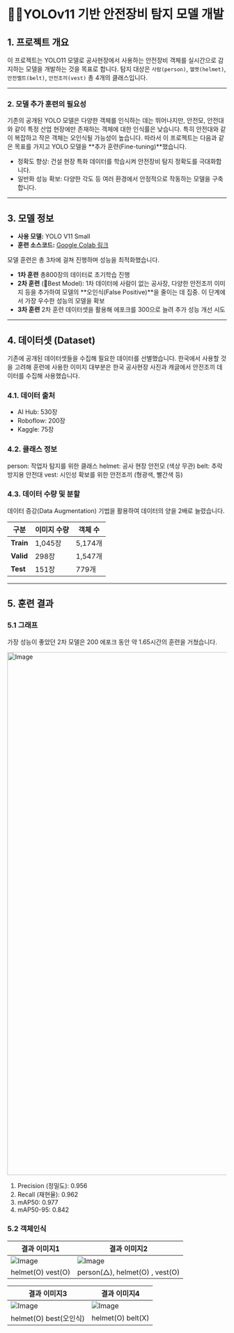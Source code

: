 # 👷‍♂️YOLOv11 기반 안전장비 탐지 모델 개발

## 1. 프로젝트 개요

이 프로젝트는 YOLO11 모델로 공사현장에서 사용하는 안전장비 객체를 실시간으로 감지하는 모델을 개발하는 것을 목표로 합니다. 탐지 대상은 `사람(person)`, `헬멧(helmet)`, `안전벨트(belt)`, `안전조끼(vest)` 총 4개의 클래스입니다.

---

### 2. 모델 추가 훈련의 필요성

기존의 공개된 YOLO 모델은 다양한 객체를 인식하는 데는 뛰어나지만, 안전모, 안전대와 같이 특정 산업 현장에만 존재하는 객체에 대한 인식률은 낮습니다. 특히 안전대와 같이 복잡하고 작은 객체는 오인식될 가능성이 높습니다. 따라서 이 프로젝트는 다음과 같은 목표를 가지고 YOLO 모델을 **추가 훈련(Fine-tuning)**했습니다.

- 정확도 향상: 건설 현장 특화 데이터를 학습시켜 안전장비 탐지 정확도를 극대화합니다.
- 일반화 성능 확보: 다양한 각도 등 여러 환경에서 안정적으로 작동하는 모델을 구축합니다.

---

## 3. 모델 정보

- **사용 모델:** YOLO V11 Small
- **훈련 소스코드:** [Google Colab 링크](https://colab.research.google.com/drive/1H8QjBmVXj1mpswNyN161oyyto7Chrmv5?usp=sharing)

모델 훈련은 총 3차에 걸쳐 진행하며 성능을 최적화했습니다.
- **1차 훈련** 총800장의 데이터로 초기학습 진행
- **2차 훈련** (🌟Best Model): 1차 데이터에 사람이 없는 공사장, 다양한 안전조끼 이미지 등을 추가하여 모델의 **오인식(False Positive)**을 줄이는 데 집중. 이 단계에서 가장 우수한 성능의 모델을 확보
- **3차 훈련** 2차 훈련 데이터셋을 활용해 에포크를 300으로 늘려 추가 성능 개선 시도


---

## 4. 데이터셋 (Dataset)
기존에 공개된 데이터셋들을 수집해 필요한 데이터를 선별했습니다. 한국에서 사용할 것을 고려해 훈련에 사용한 이미지 대부분은 한국 공사현장 사진과 캐글에서  안전조끼 데이터를 수집해 사용했습니다. 


### 4.1. 데이터 출처
- AI Hub: 530장
- Roboflow: 200장
- Kaggle: 75장

### 4.2. 클래스 정보
person: 작업자 탐지를 위한 클래스
helmet: 공사 현장 안전모 (색상 무관)
belt: 추락 방지용 안전대
vest: 시인성 확보를 위한 안전조끼 (형광색, 빨간색 등)


### 4.3. 데이터 수량 및 분할
데이터 증강(Data Augmentation) 기법을 활용하여 데이터의 양을 2배로 늘렸습니다.

| 구분 | 이미지 수량 | 객체 수 |
|---|---|---|
| **Train** | 1,045장 | 5,174개 |
| **Valid** | 298장 | 1,547개 |
| **Test** | 151장 | 779개 |

---

## 5. 훈련 결과

### 5.1 그래프

가장 성능이 좋았던 2차 모델은 200 에포크 동안 약 1.65시간의 훈련을 거쳤습니다.

<img width="2400" height="1200" alt="Image" src="https://github.com/user-attachments/assets/85a71c06-5061-4db2-96c2-a5133c8977a1" />

1. Precision (정밀도): 0.956
2. Recall (재현율): 0.962
3. mAP50: 0.977
4. mAP50-95: 0.842


### 5.2 객체인식

| 결과 이미지1 | 결과 이미지2 |
|---|---|
|  ![Image](https://github.com/user-attachments/assets/f0c6d182-a023-489e-9a1f-396b5ef03961) | ![Image](https://github.com/user-attachments/assets/e747a8d1-063c-4324-beda-b490e1469c09) |
|helmet(O) vest(O) | person(△), helmet(O) , vest(O) |


| 결과 이미지3 | 결과 이미지4 |
|---|---|
| ![Image](https://github.com/user-attachments/assets/7ea6112c-3da2-4ada-a4f9-ef0b4217e35c) |  ![Image](https://github.com/user-attachments/assets/180810f0-d905-48f0-94df-b44b6f3e4ba9) |
| helmet(O) best(오인식) | helmet(O) belt(X) |
 






